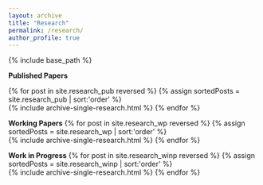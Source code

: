 ```yaml
---
layout: archive
title: "Research"
permalink: /research/
author_profile: true
---
```

{% include base_path %}

**Published Papers** 

{% for post in site.research_pub reversed %}
  {% assign sortedPosts = site.research_pub | sort:'order' %}  
  {% include archive-single-research.html %}
{% endfor %}

**Working Papers**
{% for post in site.research_wp reversed %}
  {% assign sortedPosts = site.research_wp | sort:'order' %}  
  {% include archive-single-research.html %}
{% endfor %}

**Work in Progress**
{% for post in site.research_winp reversed %}
  {% assign sortedPosts = site.research_winp | sort:'order' %}  
  {% include archive-single-research.html %}
{% endfor %}
